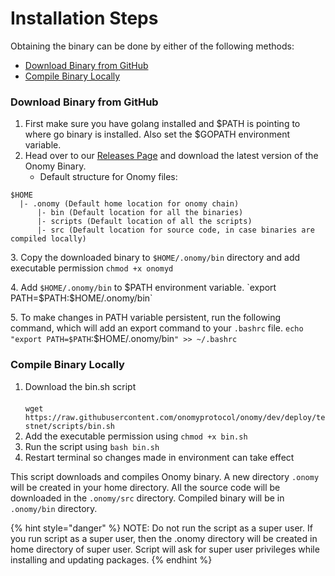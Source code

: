 # Installation Steps

Obtaining the binary can be done by either of the following methods:

* [Download Binary from GitHub](pre-installation-steps.md#download-binary-from-github)
* [Compile Binary Locally](pre-installation-steps.md#compile-binary-locally)

### Download Binary from GitHub

1. First make sure you have golang installed and $PATH is pointing to where go binary is installed. Also set the $GOPATH environment variable.
2. Head over to our [Releases Page](https://github.com/onomyprotocol/onomy/releases) and download the latest version of the Onomy Binary.
   * Default structure for Onomy files:

```
$HOME
  |- .onomy (Default home location for onomy chain)
      |- bin (Default location for all the binaries)
      |- scripts (Default location of all the scripts)
      |- src (Default location for source code, in case binaries are compiled locally)
```

3\. Copy the downloaded binary to `$HOME/.onomy/bin` directory and add executable permission `chmod +x onomyd`

4\. Add `$HOME/.onomy/bin` to $PATH environment variable. `export PATH=$PATH:$HOME/.onomy/bin`

5\. To make changes in PATH variable persistent, run the following command, which will add an export command to your `.bashrc` file. `echo "export PATH=$PATH`:$HOME/.onomy/bin`" >> ~/.bashrc`

### Compile Binary Locally

1. Download the bin.sh script\
   \
   `wget https://raw.githubusercontent.com/onomyprotocol/onomy/dev/deploy/testnet/scripts/bin.sh`
2. Add the executable permission using `chmod +x bin.sh`
3. Run the script using `bash bin.sh`
4. Restart terminal so changes made in environment can take effect

This script downloads and compiles Onomy binary. A new directory `.onomy` will be created in your home directory. All the source code will be downloaded in the `.onomy/src` directory. Compiled binary will be in `.onomy/bin` directory.

{% hint style="danger" %}
NOTE: Do not run the script as a super user. If you run script as a super user, then the .onomy directory will be created in home directory of super user. Script will ask for super user privileges while installing and updating packages.&#x20;
{% endhint %}

